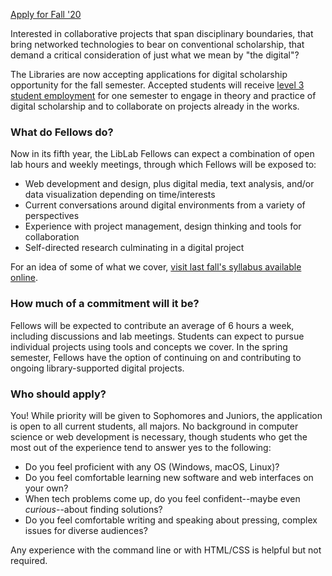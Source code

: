 <a  class="button button-red" href="https://forms.gle/BjjTWp6kAAeLVbxBA" target="_blank">Apply for Fall '20</a>

Interested in collaborative projects that span disciplinary boundaries, that bring networked technologies to bear on conventional scholarship, that demand a critical consideration of just what we mean by "the digital"?

The Libraries are now accepting applications for digital scholarship opportunity for the fall semester. Accepted students will receive [level 3 student employment](http://www.swarthmore.edu/student-employment) for one semester to engage in theory and practice of digital scholarship and to collaborate on projects already in the works.

### What do Fellows do?

Now in its fifth year, the LibLab Fellows can expect a combination of open lab hours and weekly meetings, through which Fellows will be exposed to:

- Web development and design, plus digital media, text analysis, and/or data visualization depending on time/interests
- Current conversations around digital environments from a variety of perspectives
- Experience with project management, design thinking and tools for collaboration
- Self-directed research culminating in a digital project

For an idea of some of what we cover, [visit last fall's syllabus available online](https://swat-ds.github.io/liblab/).

### How much of a commitment will it be?

Fellows will be expected to contribute an average of 6 hours a week, including discussions and lab meetings. Students can expect to pursue individual projects using tools and concepts we cover. In the spring semester, Fellows have the option of continuing on and contributing to ongoing library-supported digital projects.

### Who should apply?

You! While priority will be given to Sophomores and Juniors, the application is open to all current students, all majors. No background in computer science or web development is necessary, though students who get the most out of the experience tend to answer yes to the following:

- Do you feel proficient with any OS (Windows, macOS, Linux)?
- Do you feel comfortable learning new software and web interfaces on your own?
- When tech problems come up, do you feel confident--maybe even *curious*--about finding solutions?
- Do you feel comfortable writing and speaking about pressing, complex issues for diverse audiences?

Any experience with the command line or with HTML/CSS is helpful but not required.